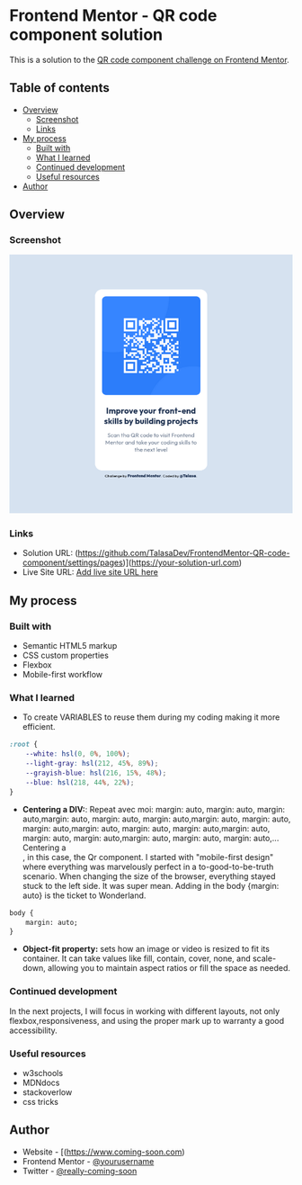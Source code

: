 # Frontend Mentor - QR code component solution

This is a solution to the [QR code component challenge on Frontend Mentor](https://www.frontendmentor.io/challenges/qr-code-component-iux_sIO_H). 

## Table of contents

- [Overview](#overview)
  - [Screenshot](#screenshot)
  - [Links](#links)
- [My process](#my-process)
  - [Built with](#built-with)
  - [What I learned](#what-i-learned)
  - [Continued development](#continued-development)
  - [Useful resources](#useful-resources)
- [Author](#author)


## Overview

### Screenshot

![](./screenshot-QR-code-component.png)


### Links

- Solution URL: (https://github.com/TalasaDev/FrontendMentor-QR-code-component/settings/pages)](https://your-solution-url.com)
- Live Site URL: [Add live site URL here](https://your-live-site-url.com)

## My process

### Built with

- Semantic HTML5 markup
- CSS custom properties
- Flexbox
- Mobile-first workflow


### What I learned

- To create VARIABLES to reuse them during my coding making it more efficient.
```css
:root {
    --white: hsl(0, 0%, 100%);
    --light-gray: hsl(212, 45%, 89%);
    --grayish-blue: hsl(216, 15%, 48%);
    --blue: hsl(218, 44%, 22%);
}
```
- **Centering a DIV:**: Repeat avec moi: margin: auto, margin: auto, margin: auto,margin: auto, margin: auto, margin: auto,margin: auto, margin: auto, margin: auto,margin: auto, margin: auto, margin: auto,margin: auto, margin: auto, margin: auto,margin: auto, margin: auto, margin: auto,...
  Centering a <div>, in this case, the Qr component. I started with "mobile-first design" where everything was marvelously perfect in a to-good-to-be-truth scenario. When changing the size of the browser, everything stayed stuck to the left side. It was super mean. Adding in the body {margin: auto} is the ticket to Wonderland.

```HTML
body {    
    margin: auto;    
}
```
- **Object-fit property:** sets how an image or video is resized to fit its container. It can take values like fill, contain, cover, none, and scale-down, allowing you to maintain aspect ratios or fill the space as needed.



### Continued development

In the next projects, I will focus in working with different layouts, not only flexbox,responsiveness, and using the proper mark up to warranty a good accessibility.

### Useful resources

- w3schools
- MDNdocs
- stackoverlow
- css tricks

## Author

- Website - [(https://www.coming-soon.com)
- Frontend Mentor - [@yourusername](https://www.frontendmentor.io/profile/TalasaDev)
- Twitter - [@really-coming-soon](https://www.twitter.com/yourusername)






